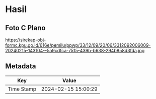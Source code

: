 # Hasil

## Foto C Plano

https://sirekap-obj-formc.kpu.go.id/616e/pemilu/ppwp/33/12/09/20/06/3312092006009-20240215-143104--5a9cdfca-7515-439b-b638-294b858d3fda.jpg


## Metadata

| Key        | Value               |
| ---------- | ------------------- |
| Time Stamp | 2024-02-15 15:00:29 |



